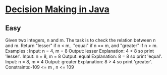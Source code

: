 # [Decision Making in Java](https://www.geeksforgeeks.org/problems/java-if-else-decision-making0924/1?page=1&category=Java&sortBy=submissions)
## Easy
Given two integers, n&nbsp;and m. The task is to check the relation between n and m. Return "lesser" if n &lt; m,&nbsp; "equal" if n == m, and "greater" if n &gt; m.
Examples : 
Input: n = 4, m = 8
Output: lesser
Explanation: 4 &lt; 8 so print 'lesser'.
Input: n = 8, m = 8
Output: equal
Explanation: 8 = 8 so print 'equal'.
Input: n = 8, m = 4
Output: greater
Explanation: 8 &gt; 4 so print 'greater'.
Constraints:-109 &lt;= m , n &lt;= 109